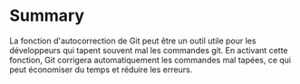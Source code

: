 # Summary

La fonction d'autocorrection de Git peut être un outil utile pour les développeurs qui tapent souvent mal les commandes git. En activant cette fonction, Git corrigera automatiquement les commandes mal tapées, ce qui peut économiser du temps et réduire les erreurs.
